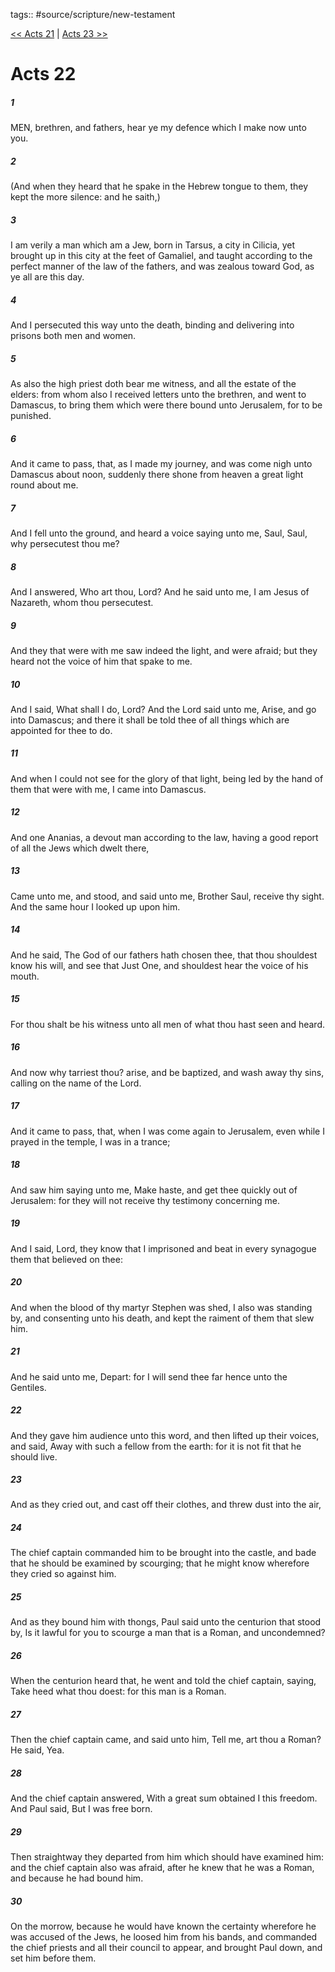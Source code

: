 tags:: #source/scripture/new-testament

[<< Acts 21](/New_Testament/05_Acts/Acts_21.md) | [Acts 23 >>](/New_Testament/05_Acts/Acts_23.md)

# Acts 22

##### 1

MEN, brethren, and fathers, hear ye my defence which I make now unto you.

##### 2

(And when they heard that he spake in the Hebrew tongue to them, they kept the more silence: and he saith,)

##### 3

I am verily a man which am a Jew, born in Tarsus, a city in Cilicia, yet brought up in this city at the feet of Gamaliel, and taught according to the perfect manner of the law of the fathers, and was zealous toward God, as ye all are this day.

##### 4

And I persecuted this way unto the death, binding and delivering into prisons both men and women.

##### 5

As also the high priest doth bear me witness, and all the estate of the elders: from whom also I received letters unto the brethren, and went to Damascus, to bring them which were there bound unto Jerusalem, for to be punished.

##### 6

And it came to pass, that, as I made my journey, and was come nigh unto Damascus about noon, suddenly there shone from heaven a great light round about me.

##### 7

And I fell unto the ground, and heard a voice saying unto me, Saul, Saul, why persecutest thou me?

##### 8

And I answered, Who art thou, Lord? And he said unto me, I am Jesus of Nazareth, whom thou persecutest.

##### 9

And they that were with me saw indeed the light, and were afraid; but they heard not the voice of him that spake to me.

##### 10

And I said, What shall I do, Lord? And the Lord said unto me, Arise, and go into Damascus; and there it shall be told thee of all things which are appointed for thee to do.

##### 11

And when I could not see for the glory of that light, being led by the hand of them that were with me, I came into Damascus.

##### 12

And one Ananias, a devout man according to the law, having a good report of all the Jews which dwelt there,

##### 13

Came unto me, and stood, and said unto me, Brother Saul, receive thy sight. And the same hour I looked up upon him.

##### 14

And he said, The God of our fathers hath chosen thee, that thou shouldest know his will, and see that Just One, and shouldest hear the voice of his mouth.

##### 15

For thou shalt be his witness unto all men of what thou hast seen and heard.

##### 16

And now why tarriest thou? arise, and be baptized, and wash away thy sins, calling on the name of the Lord.

##### 17

And it came to pass, that, when I was come again to Jerusalem, even while I prayed in the temple, I was in a trance;

##### 18

And saw him saying unto me, Make haste, and get thee quickly out of Jerusalem: for they will not receive thy testimony concerning me.

##### 19

And I said, Lord, they know that I imprisoned and beat in every synagogue them that believed on thee:

##### 20

And when the blood of thy martyr Stephen was shed, I also was standing by, and consenting unto his death, and kept the raiment of them that slew him.

##### 21

And he said unto me, Depart: for I will send thee far hence unto the Gentiles.

##### 22

And they gave him audience unto this word, and then lifted up their voices, and said, Away with such a fellow from the earth: for it is not fit that he should live.

##### 23

And as they cried out, and cast off their clothes, and threw dust into the air,

##### 24

The chief captain commanded him to be brought into the castle, and bade that he should be examined by scourging; that he might know wherefore they cried so against him.

##### 25

And as they bound him with thongs, Paul said unto the centurion that stood by, Is it lawful for you to scourge a man that is a Roman, and uncondemned?

##### 26

When the centurion heard that, he went and told the chief captain, saying, Take heed what thou doest: for this man is a Roman.

##### 27

Then the chief captain came, and said unto him, Tell me, art thou a Roman? He said, Yea.

##### 28

And the chief captain answered, With a great sum obtained I this freedom. And Paul said, But I was free born.

##### 29

Then straightway they departed from him which should have examined him: and the chief captain also was afraid, after he knew that he was a Roman, and because he had bound him.

##### 30

On the morrow, because he would have known the certainty wherefore he was accused of the Jews, he loosed him from his bands, and commanded the chief priests and all their council to appear, and brought Paul down, and set him before them.
